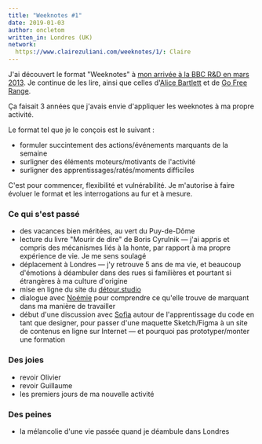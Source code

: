 ```yaml
---
title: "Weeknotes #1"
date: 2019-01-03
author: oncletom
written_in: Londres (UK)
network:
  https://www.clairezuliani.com/weeknotes/1/: Claire
---
```


J'ai découvert le format "Weeknotes" à [mon arrivée à la BBC R&D en mars 2013](https://www.bbc.co.uk/rd/blog/2013-03-weeknotes-137).
Je continue de les lire, ainsi que celles d'[Alice Bartlett](https://alicebartlett.co.uk/) et de [Go Free Range](https://gofreerange.com/blog).

Ça faisait 3 années que j'avais envie d'appliquer les weeknotes à ma propre activité.

Le format tel que je le conçois est le suivant :
- formuler succintement des actions/événements marquants de la semaine
- surligner des éléments moteurs/motivants de l'activité
- surligner des apprentissages/ratés/moments difficiles

C'est pour commencer, flexibilité et vulnérabilité. Je m'autorise à faire évoluer le format
et les interrogations au fur et à mesure.

### Ce qui s'est passé

- des vacances bien méritées, au vert du Puy-de-Dôme
- lecture du livre "Mourir de dire" de Boris Cyrulnik — j'ai appris et compris des mécanismes liés à la honte, par rapport à ma propre expérience de vie. Je me sens soulagé
- déplacement à Londres — j'y retrouve 5 ans de ma vie, et beaucoup d'émotions à déambuler dans des rues si familières et pourtant si étrangères à ma culture d'origine
- mise en ligne du site du [détour.studio](https://détour.studio)
- dialogue avec [Noémie](https://noemiegirard.co/) pour comprendre ce qu'elle trouve de marquant dans ma manière de travailler
- début d'une discussion avec [Sofia]() autour de l'apprentissage du code en tant que designer, pour passer d'une maquette Sketch/Figma à un site de contenus en ligne sur Internet — et pourquoi pas prototyper/monter une formation

### Des joies

- revoir Olivier
- revoir Guillaume
- les premiers jours de ma nouvelle activité

### Des peines

- la mélancolie d'une vie passée quand je déambule dans Londres
